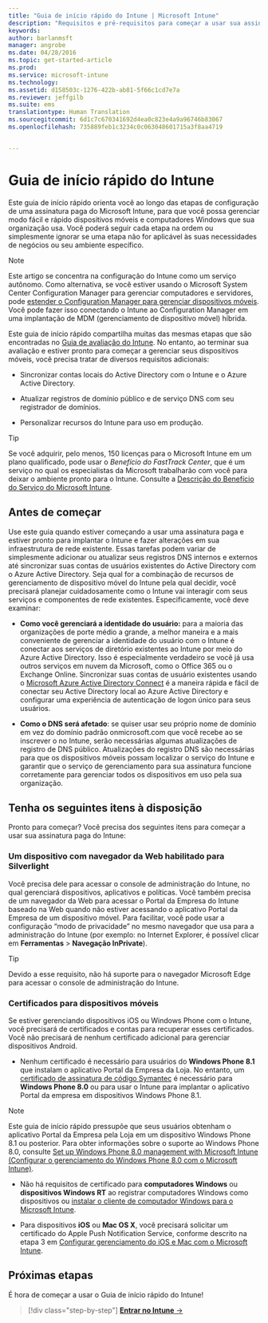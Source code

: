 ```yaml
---
title: "Guia de início rápido do Intune | Microsoft Intune"
description: "Requisitos e pré-requisitos para começar a usar sua assinatura do Intune"
keywords: 
author: barlanmsft
manager: angrobe
ms.date: 04/28/2016
ms.topic: get-started-article
ms.prod: 
ms.service: microsoft-intune
ms.technology: 
ms.assetid: d158503c-1276-422b-ab81-5f66c1cd7e7a
ms.reviewer: jeffgilb
ms.suite: ems
translationtype: Human Translation
ms.sourcegitcommit: 6d1c7c670341692d4ea0c823e4a9a96746b83067
ms.openlocfilehash: 735889feb1c3234c0c063048601715a3f8aa4719


---
```



# Guia de início rápido do Intune
Este guia de início rápido orienta você ao longo das etapas de configuração de uma assinatura paga do Microsoft Intune, para que você possa gerenciar modo fácil e rápido dispositivos móveis e computadores Windows que sua organização usa. Você poderá seguir cada etapa na ordem ou simplesmente ignorar se uma etapa não for aplicável às suas necessidades de negócios ou seu ambiente específico.

>[!NOTE]
>Este artigo se concentra na configuração do Intune como um serviço autônomo. Como alternativa, se você estiver usando o Microsoft System Center Configuration Manager para gerenciar computadores e servidores, pode [estender o Configuration Manager para gerenciar dispositivos móveis](https://technet.microsoft.com/library/jj884158.aspx). Você pode fazer isso conectando o Intune ao Configuration Manager em uma implantação de MDM (gerenciamento de dispositivo móvel) híbrida.

Este guia de início rápido compartilha muitas das mesmas etapas que são encontradas no [Guia de avaliação do Intune](/intune/understand-explore/get-started-with-a-30-day-trial-of-microsoft-intune). No entanto, ao terminar sua avaliação e estiver pronto para começar a gerenciar seus dispositivos móveis, você precisa tratar de diversos requisitos adicionais:

-   Sincronizar contas locais do Active Directory com o Intune e o Azure Active Directory.

-   Atualizar registros de domínio público e de serviço DNS com seu registrador de domínios.

-   Personalizar recursos do Intune para uso em produção.

>[!TIP]
>Se você adquirir, pelo menos, 150 licenças para o Microsoft Intune em um plano qualificado, pode usar o *Benefício do FastTrack Center*, que é um serviço no qual os especialistas da Microsoft trabalharão com você para deixar o ambiente pronto para o Intune. Consulte a [Descrição do Benefício do Serviço do Microsoft Intune](https://technet.microsoft.com/library/mt228265.aspx).


## Antes de começar
Use este guia quando estiver começando a usar uma assinatura paga e estiver pronto para implantar o Intune e fazer alterações em sua infraestrutura de rede existente. Essas tarefas podem variar de simplesmente adicionar ou atualizar seus registros DNS internos e externos até sincronizar suas contas de usuários existentes do Active Directory com o Azure Active Directory. Seja qual for a combinação de recursos de gerenciamento de dispositivo móvel do Intune pela qual decidir, você precisará planejar cuidadosamente como o Intune vai interagir com seus serviços e componentes de rede existentes. Especificamente, você deve examinar:

-   **Como você gerenciará a identidade do usuário:** para a maioria das organizações de porte médio a grande, a melhor maneira e a mais conveniente de gerenciar a identidade do usuário com o Intune é conectar aos serviços de diretório existentes ao Intune por meio do Azure Active Directory. Isso é especialmente verdadeiro se você já usa outros serviços em nuvem da Microsoft, como o Office 365 ou o Exchange Online. Sincronizar suas contas de usuário existentes usando o [Microsoft Azure Active Directory Connect](https://www.microsoft.com/download/details.aspx?id=47594) é a maneira rápida e fácil de conectar seu Active Directory local ao Azure Active Directory e configurar uma experiência de autenticação de logon único para seus usuários.

-   **Como o DNS será afetado**: se quiser usar seu próprio nome de domínio em vez do domínio padrão onmicrosoft.com que você recebe ao se inscrever o no Intune, serão necessárias algumas atualizações de registro de DNS público. Atualizações do registro DNS são necessárias para que os dispositivos móveis possam localizar o serviço do Intune e garantir que o serviço de gerenciamento para sua assinatura funcione corretamente para gerenciar todos os dispositivos em uso pela sua organização.

## Tenha os seguintes itens à disposição
Pronto para começar? Você precisa dos seguintes itens para começar a usar sua assinatura paga do Intune:

### Um dispositivo com navegador da Web habilitado para Silverlight
Você precisa dele para acessar o console de administração do Intune, no qual gerenciará dispositivos, aplicativos e políticas. Você também precisa de um navegador da Web para acessar o Portal da Empresa do Intune baseado na Web quando não estiver acessando o aplicativo Portal da Empresa de um dispositivo móvel. Para facilitar, você pode usar a configuração “modo de privacidade” no mesmo navegador que usa para a administração do Intune (por exemplo: no Internet Explorer, é possível clicar em **Ferramentas** &gt; **Navegação InPrivate**).

>[!TIP]
>Devido a esse requisito, não há suporte para o navegador Microsoft Edge para acessar o console de administração do Intune.


### Certificados para dispositivos móveis
Se estiver gerenciando dispositivos iOS ou Windows Phone com o Intune, você precisará de certificados e contas para recuperar esses certificados. Você não precisará de nenhum certificado adicional para gerenciar dispositivos Android.

- Nenhum certificado é necessário para usuários do **Windows Phone 8.1** que instalam o aplicativo Portal da Empresa da Loja. No entanto, um [certificado de assinatura de código Symantec](https://products.websecurity.symantec.com/orders/enrollment/microsoftCert.do) é necessário para **Windows Phone 8.0** ou para usar o Intune para implantar o aplicativo Portal da empresa em dispositivos Windows Phone 8.1.

>[!NOTE]
>Este guia de início rápido pressupõe que seus usuários obtenham o aplicativo Portal da Empresa pela Loja em um dispositivo Windows Phone 8.1 ou posterior. Para obter informações sobre o suporte ao Windows Phone 8.0, consulte [Set up Windows Phone 8.0 management with Microsoft Intune (Configurar o gerenciamento do Windows Phone 8.0 com o Microsoft Intune)](/Intune/deploy-use/set-up-windows-phone-8.0-management-with-microsoft-intune).

- Não há requisitos de certificado para **computadores Windows** ou **dispositivos Windows RT** ao registrar computadores Windows como dispositivos ou [instalar o cliente de computador Windows para o Microsoft Intune](/intune/deploy-use/install-the-windows-pc-client-with-microsoft-intune).

- Para dispositivos **iOS** ou **Mac OS X**, você precisará solicitar um certificado do Apple Push Notification Service, conforme descrito na etapa 3 em [Configurar gerenciamento do iOS e Mac com o Microsoft Intune](/intune/deploy-use/set-up-ios-and-mac-management-with-microsoft-intune).

## Próximas etapas
É hora de começar a usar o Guia de início rápido do Intune!

>[!div class="step-by-step"]
[**Entrar no Intune** &rarr;](start-with-a-paid-subscription-to-microsoft-intune-step-1.md)



<!--HONumber=Aug16_HO4-->


